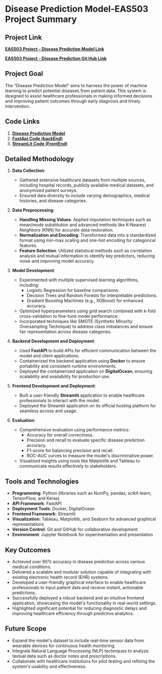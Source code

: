 # Disease Prediction Model-EAS503 Project Summary

## Project Link
**[EAS503 Project - Disease Prediction Model Link](https://diseasepredictionsystem-4hpm23wvvc7a9scjijxitt.streamlit.app/)**

**[EAS503 Project - Disease Prediction Git Hub Link](https://github.com/akashvignesh/diseasePredictionSystem/tree/model_tuning)**


## Project Goal
The "Disease Prediction Model" aims to harness the power of machine learning to predict potential diseases from patient data. This system is designed to assist healthcare professionals in making informed decisions and improving patient outcomes through early diagnosis and timely intervention.
## Code Links
1. **[Disease Prediction Model ](../NormalizationVerisonTwo.ipynb)**
2. **[FastApi Code (backEnd) ](../FastApiDoc.md)**
3. **[StreamLit Code (FrontEnd) ](../StreamlitAppDoc.md)**

## Detailed Methodology
1. **Data Collection**:
   - Gathered extensive healthcare datasets from multiple sources, including hospital records, publicly available medical datasets, and anonymized patient surveys.
   - Ensured data diversity to include varying demographics, medical histories, and disease categories.

2. **Data Preprocessing**:
   - **Handling Missing Values**: Applied imputation techniques such as mean/mode substitution and advanced methods like K-Nearest Neighbors (KNN) for accurate data restoration.
   - **Normalization and Encoding**: Transformed data into a standardized format using min-max scaling and one-hot encoding for categorical features.
   - **Feature Selection**: Utilized statistical methods such as correlation analysis and mutual information to identify key predictors, reducing noise and improving model accuracy.

3. **Model Development**:
   - Experimented with multiple supervised learning algorithms, including:
     - Logistic Regression for baseline comparisons.
     - Decision Trees and Random Forests for interpretable predictions.
     - Gradient Boosting Machines (e.g., XGBoost) for enhanced accuracy.
   - Optimized hyperparameters using grid search combined with k-fold cross-validation to fine-tune model performance.
   - Incorporated techniques like SMOTE (Synthetic Minority Oversampling Technique) to address class imbalances and ensure fair representation across disease categories.

4. **Backend Development and Deployment**:
   - Used **FastAPI** to build APIs for efficient communication between the model and client applications.
   - Containerized the backend application using **Docker** to ensure portability and consistent runtime environments.
   - Deployed the containerized application on **DigitalOcean**, ensuring scalability and availability for production use.

5. **Frontend Development and Deployment**:
   - Built a user-friendly **Streamlit** application to enable healthcare professionals to interact with the model.
   - Deployed the Streamlit application on its official hosting platform for seamless access and usage.

6. **Evaluation**:
   - Comprehensive evaluation using performance metrics:
     - Accuracy for overall correctness.
     - Precision and recall to evaluate specific disease prediction accuracy.
     - F1-score for balancing precision and recall.
     - ROC-AUC curves to measure the model's discriminative power.
   - Visualized insights using tools like Matplotlib and Tableau to communicate results effectively to stakeholders.

## Tools and Technologies
- **Programming**: Python (libraries such as NumPy, pandas, scikit-learn, TensorFlow, and Keras)
- **API Framework**: FastAPI
- **Deployment Tools**: Docker, DigitalOcean
- **Frontend Framework**: Streamlit
- **Visualization**: Tableau, Matplotlib, and Seaborn for advanced graphical representations
- **Version Control**: Git and GitHub for collaborative development
- **Environment**: Jupyter Notebook for experimentation and presentation

## Key Outcomes
- Achieved over 90% accuracy in disease prediction across various medical conditions.
- Delivered a scalable and modular solution capable of integrating with existing electronic health record (EHR) systems.
- Developed a user-friendly graphical interface to enable healthcare professionals to input patient data and receive instant, actionable predictions.
- Successfully deployed a robust backend and an intuitive frontend application, showcasing the model's functionality in real-world settings.
- Highlighted significant potential for reducing diagnostic delays and improving healthcare efficiency through predictive analytics.

## Future Scope
- Expand the model's dataset to include real-time sensor data from wearable devices for continuous health monitoring.
- Integrate Natural Language Processing (NLP) techniques to analyze textual data such as doctor notes and prescriptions.
- Collaborate with healthcare institutions for pilot testing and refining the system's usability and effectiveness.
